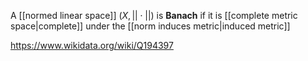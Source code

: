 A [[normed linear space]] $(X, ||\cdot||)$ is **Banach** if it is [[complete metric space|complete]] under the [[norm induces metric|induced metric]]

https://www.wikidata.org/wiki/Q194397